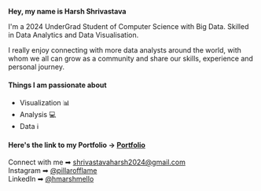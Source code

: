 **Hey, my name is Harsh Shrivastava** <br>

I'm a 2024 UnderGrad Student of Computer Science with Big Data. Skilled in Data Analytics and Data Visualisation. <BR>

I really enjoy connecting with more data analysts around the world, with whom we all can grow as a community and share our skills, experience and personal journey.

#### Things I am passionate about
- Visualization 📊
- Analysis :computer:
- Data ℹ️

#### Here's the link to my Portfolio -> [Portfolio](https://www.youtube.com/@datawithmo)

Connect with me ➡︎ shrivastavaharsh2024@gmail.com <br>
Instagram ➡︎ [@pillarofflame](https://www.instagram.com/pillarofflame) <br>
LinkedIn ➡︎ [@hmarshmello](https://www.linkedin.com/in/hmarshmello/) <br>
